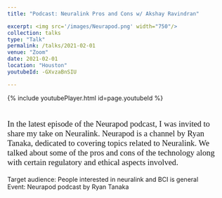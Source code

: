 ```yaml
---
title: "Podcast: Neuralink Pros and Cons w/ Akshay Ravindran"

excerpt: <img src='/images/Neurapod.png' width="750"/>
collection: talks
type: "Talk"
permalink: /talks/2021-02-01
venue: "Zoom"
date: 2021-02-01
location: "Houston"
youtubeId: -GXvzaBnSIU

---
```


{% include youtubePlayer.html id=page.youtubeId %}
<p style="font-family: Garamond; font-size:14pt; font-style:normal">

<br>
In the latest episode of the Neurapod podcast, I was invited to share my take on Neuralink. Neurapod is a channel by Ryan Tanaka, dedicated to covering topics related to Neuralink. We talked about some of the pros and cons of the technology along with certain regulatory and ethical aspects involved. 
<br>

Target audience: People interested in neuralink and BCI is general
<br>
Event: Neurapod podcast by Ryan Tanaka
</p>
